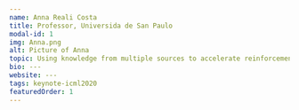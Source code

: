 ```yaml
---
name: Anna Reali Costa
title: Professor, Universida de San Paulo
modal-id: 1
img: Anna.png
alt: Picture of Anna
topic: Using knowledge from multiple sources to accelerate reinforcement learning
bio: ---
website: ---
tags: keynote-icml2020
featuredOrder: 1
---
```

